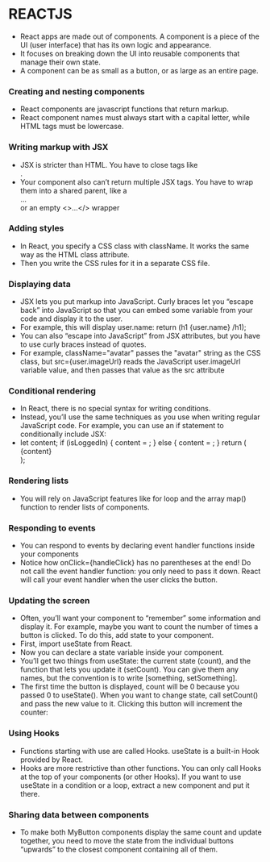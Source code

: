 # REACTJS
- React apps are made out of components. A component is a piece of the UI (user interface) that has its own logic and appearance.
- It focuses on breaking down the UI into reusable components that manage their own state.
- A component can be as small as a button, or as large as an entire page.

### Creating and nesting components
- React components are javascript functions that return markup.
- React component names must always start with a capital letter, while HTML tags must be lowercase.

### Writing markup with JSX 
- JSX is stricter than HTML. You have to close tags like <br />.
- Your component also can’t return multiple JSX tags. You have to wrap them into a shared parent, like a <div>...</div> or an empty <>...</> wrapper

### Adding styles 
- In React, you specify a CSS class with className. It works the same way as the HTML class attribute.
- Then you write the CSS rules for it in a separate CSS file.

### Displaying data 
- JSX lets you put markup into JavaScript. Curly braces let you “escape back” into JavaScript so that you can embed some variable from your code and display it to the user.
- For example, this will display user.name: return (h1 {user.name} /h1);
- You can also “escape into JavaScript” from JSX attributes, but you have to use curly braces instead of quotes.
- For example, className="avatar" passes the "avatar" string as the CSS class, but src={user.imageUrl} reads the JavaScript user.imageUrl variable value, and then passes that value as the src attribute

### Conditional rendering 
- In React, there is no special syntax for writing conditions.
- Instead, you’ll use the same techniques as you use when writing regular JavaScript code. For example, you can use an if statement to conditionally include JSX:
- let content; if (isLoggedIn) { content = <AdminPanel />; } else { content = <LoginForm />; } return ( <div> {content} </div> );

### Rendering lists
- You will rely on JavaScript features like for loop and the array map() function to render lists of components.

### Responding to events 
- You can respond to events by declaring event handler functions inside your components
- Notice how onClick={handleClick} has no parentheses at the end! Do not call the event handler function: you only need to pass it down. React will call your event handler when the user clicks the button.

### Updating the screen 
- Often, you’ll want your component to “remember” some information and display it. For example, maybe you want to count the number of times a button is clicked. To do this, add state to your component.
- First, import useState from React.
- Now you can declare a state variable inside your component.
- You’ll get two things from useState: the current state (count), and the function that lets you update it (setCount). You can give them any names, but the convention is to write [something, setSomething].
- The first time the button is displayed, count will be 0 because you passed 0 to useState(). When you want to change state, call setCount() and pass the new value to it. Clicking this button will increment the counter:

### Using Hooks
- Functions starting with use are called Hooks. useState is a built-in Hook provided by React.
- Hooks are more restrictive than other functions. You can only call Hooks at the top of your components (or other Hooks). If you want to use useState in a condition or a loop, extract a new component and put it there.

### Sharing data between components
- To make both MyButton components display the same count and update together, you need to move the state from the individual buttons “upwards” to the closest component containing all of them.
  
